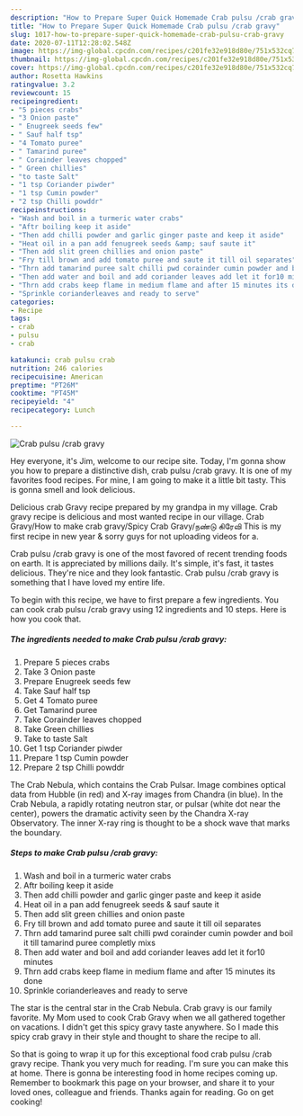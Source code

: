 ```yaml
---
description: "How to Prepare Super Quick Homemade Crab pulsu /crab gravy"
title: "How to Prepare Super Quick Homemade Crab pulsu /crab gravy"
slug: 1017-how-to-prepare-super-quick-homemade-crab-pulsu-crab-gravy
date: 2020-07-11T12:28:02.548Z
image: https://img-global.cpcdn.com/recipes/c201fe32e918d80e/751x532cq70/crab-pulsu-crab-gravy-recipe-main-photo.jpg
thumbnail: https://img-global.cpcdn.com/recipes/c201fe32e918d80e/751x532cq70/crab-pulsu-crab-gravy-recipe-main-photo.jpg
cover: https://img-global.cpcdn.com/recipes/c201fe32e918d80e/751x532cq70/crab-pulsu-crab-gravy-recipe-main-photo.jpg
author: Rosetta Hawkins
ratingvalue: 3.2
reviewcount: 15
recipeingredient:
- "5 pieces crabs"
- "3 Onion paste"
- " Enugreek seeds few"
- " Sauf half tsp"
- "4 Tomato puree"
- " Tamarind puree"
- " Corainder leaves chopped"
- " Green chillies"
- "to taste Salt"
- "1 tsp Coriander piwder"
- "1 tsp Cumin powder"
- "2 tsp Chilli powddr"
recipeinstructions:
- "Wash and boil in a turmeric water crabs"
- "Aftr boiling keep it aside"
- "Then add chilli powder and garlic ginger paste and keep it aside"
- "Heat oil in a pan add fenugreek seeds &amp; sauf saute it"
- "Then add slit green chillies and onion paste"
- "Fry till brown and add tomato puree and saute it till oil separates"
- "Thrn add tamarind puree salt chilli pwd corainder cumin powder and boil it till tamarind puree completly mixs"
- "Then add water and boil and add coriander leaves add let it for10 minutes"
- "Thrn add crabs keep flame in medium flame and after 15 minutes its done"
- "Sprinkle corianderleaves and ready to serve"
categories:
- Recipe
tags:
- crab
- pulsu
- crab

katakunci: crab pulsu crab 
nutrition: 246 calories
recipecuisine: American
preptime: "PT26M"
cooktime: "PT45M"
recipeyield: "4"
recipecategory: Lunch

---
```



![Crab pulsu /crab gravy](https://img-global.cpcdn.com/recipes/c201fe32e918d80e/751x532cq70/crab-pulsu-crab-gravy-recipe-main-photo.jpg)

Hey everyone, it's Jim, welcome to our recipe site. Today, I'm gonna show you how to prepare a distinctive dish, crab pulsu /crab gravy. It is one of my favorites food recipes. For mine, I am going to make it a little bit tasty. This is gonna smell and look delicious.

Delicious crab Gravy recipe prepared by my grandpa in my village. Crab gravy recipe is delicious and most wanted recipe in our village. Crab Gravy/How to make crab gravy/Spicy Crab Gravy/நண்டு கிரேவி This is my first recipe in new year &amp; sorry guys for not uploading videos for a.

Crab pulsu /crab gravy is one of the most favored of recent trending foods on earth. It is appreciated by millions daily. It's simple, it's fast, it tastes delicious. They're nice and they look fantastic. Crab pulsu /crab gravy is something that I have loved my entire life.


To begin with this recipe, we have to first prepare a few ingredients. You can cook crab pulsu /crab gravy using 12 ingredients and 10 steps. Here is how you cook that.

<!--inarticleads1-->

##### The ingredients needed to make Crab pulsu /crab gravy:

1. Prepare 5 pieces crabs
1. Take 3 Onion paste
1. Prepare  Enugreek seeds few
1. Take  Sauf half tsp
1. Get 4 Tomato puree
1. Get  Tamarind puree
1. Take  Corainder leaves chopped
1. Take  Green chillies
1. Take to taste Salt
1. Get 1 tsp Coriander piwder
1. Prepare 1 tsp Cumin powder
1. Prepare 2 tsp Chilli powddr


The Crab Nebula, which contains the Crab Pulsar. Image combines optical data from Hubble (in red) and X-ray images from Chandra (in blue). In the Crab Nebula, a rapidly rotating neutron star, or pulsar (white dot near the center), powers the dramatic activity seen by the Chandra X-ray Observatory. The inner X-ray ring is thought to be a shock wave that marks the boundary. 

<!--inarticleads2-->

##### Steps to make Crab pulsu /crab gravy:

1. Wash and boil in a turmeric water crabs
1. Aftr boiling keep it aside
1. Then add chilli powder and garlic ginger paste and keep it aside
1. Heat oil in a pan add fenugreek seeds &amp; sauf saute it
1. Then add slit green chillies and onion paste
1. Fry till brown and add tomato puree and saute it till oil separates
1. Thrn add tamarind puree salt chilli pwd corainder cumin powder and boil it till tamarind puree completly mixs
1. Then add water and boil and add coriander leaves add let it for10 minutes
1. Thrn add crabs keep flame in medium flame and after 15 minutes its done
1. Sprinkle corianderleaves and ready to serve


The star is the central star in the Crab Nebula. Crab gravy is our family favorite. My Mom used to cook Crab Gravy when we all gathered together on vacations. I didn&#39;t get this spicy gravy taste anywhere. So I made this spicy crab gravy in their style and thought to share the recipe to all. 

So that is going to wrap it up for this exceptional food crab pulsu /crab gravy recipe. Thank you very much for reading. I'm sure you can make this at home. There is gonna be interesting food in home recipes coming up. Remember to bookmark this page on your browser, and share it to your loved ones, colleague and friends. Thanks again for reading. Go on get cooking!
